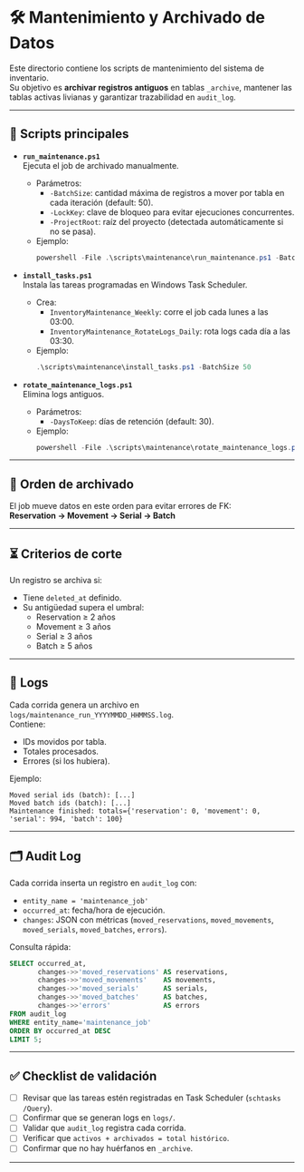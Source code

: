 # 🛠️ Mantenimiento y Archivado de Datos

Este directorio contiene los scripts de mantenimiento del sistema de inventario.  
Su objetivo es **archivar registros antiguos** en tablas `_archive`, mantener las tablas activas livianas y garantizar trazabilidad en `audit_log`.

---

## 📂 Scripts principales

- **`run_maintenance.ps1`**  
  Ejecuta el job de archivado manualmente.  
  - Parámetros:
    - `-BatchSize`: cantidad máxima de registros a mover por tabla en cada iteración (default: 50).  
    - `-LockKey`: clave de bloqueo para evitar ejecuciones concurrentes.  
    - `-ProjectRoot`: raíz del proyecto (detectada automáticamente si no se pasa).  
  - Ejemplo:
    ```powershell
    powershell -File .\scripts\maintenance\run_maintenance.ps1 -BatchSize 100
    ```

- **`install_tasks.ps1`**  
  Instala las tareas programadas en Windows Task Scheduler.  
  - Crea:
    - `InventoryMaintenance_Weekly`: corre el job cada lunes a las 03:00.  
    - `InventoryMaintenance_RotateLogs_Daily`: rota logs cada día a las 03:30.  
  - Ejemplo:
    ```powershell
    .\scripts\maintenance\install_tasks.ps1 -BatchSize 50
    ```

- **`rotate_maintenance_logs.ps1`**  
  Elimina logs antiguos.  
  - Parámetros:
    - `-DaysToKeep`: días de retención (default: 30).  
  - Ejemplo:
    ```powershell
    powershell -File .\scripts\maintenance\rotate_maintenance_logs.ps1 -DaysToKeep 7
    ```

---

## 📑 Orden de archivado
El job mueve datos en este orden para evitar errores de FK:  
**Reservation → Movement → Serial → Batch**

---

## ⏳ Criterios de corte
Un registro se archiva si:
- Tiene `deleted_at` definido.  
- Su antigüedad supera el umbral:
  - Reservation ≥ 2 años  
  - Movement ≥ 3 años  
  - Serial ≥ 3 años  
  - Batch ≥ 5 años  

---

## 📜 Logs
Cada corrida genera un archivo en `logs/maintenance_run_YYYYMMDD_HHMMSS.log`.  
Contiene:
- IDs movidos por tabla.  
- Totales procesados.  
- Errores (si los hubiera).  

Ejemplo:
```
Moved serial ids (batch): [...]
Moved batch ids (batch): [...]
Maintenance finished: totals={'reservation': 0, 'movement': 0, 'serial': 994, 'batch': 100}
```

---

## 🗂️ Audit Log
Cada corrida inserta un registro en `audit_log` con:
- `entity_name = 'maintenance_job'`  
- `occurred_at`: fecha/hora de ejecución.  
- `changes`: JSON con métricas (`moved_reservations`, `moved_movements`, `moved_serials`, `moved_batches`, `errors`).  

Consulta rápida:
```sql
SELECT occurred_at,
       changes->>'moved_reservations' AS reservations,
       changes->>'moved_movements'    AS movements,
       changes->>'moved_serials'      AS serials,
       changes->>'moved_batches'      AS batches,
       changes->>'errors'             AS errors
FROM audit_log
WHERE entity_name='maintenance_job'
ORDER BY occurred_at DESC
LIMIT 5;
```

---

## ✅ Checklist de validación
- [ ] Revisar que las tareas estén registradas en Task Scheduler (`schtasks /Query`).  
- [ ] Confirmar que se generan logs en `logs/`.  
- [ ] Validar que `audit_log` registra cada corrida.  
- [ ] Verificar que `activos + archivados = total histórico`.  
- [ ] Confirmar que no hay huérfanos en `_archive`.  

---